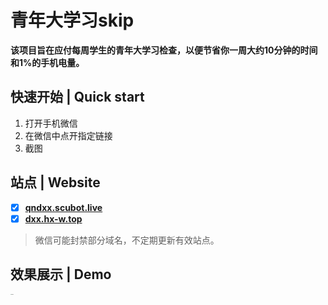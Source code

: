 # 青年大学习skip

**该项目旨在应付每周学生的青年大学习检查，以便节省你一周大约10分钟的时间和1%的手机电量。**

## 快速开始 | Quick start

1. 打开手机微信
2. 在微信中点开指定链接
3. 截图

## 站点 | Website

- [x] [**qndxx.scubot.live**](https://qndxx.scubot.live)
- [x] [**dxx.hx-w.top**](https://dxx.hx-w.top)

> 微信可能封禁部分域名，不定期更新有效站点。

## 效果展示 | Demo

<img src="https://ibed.csgowiki.top/image/20220116162200.png" align="left" alt="demo" style="zoom:10%;" />